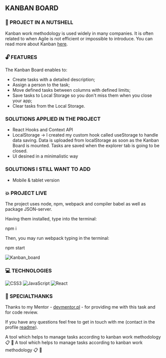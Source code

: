 ## KANBAN BOARD 

### :shell: PROJECT IN A NUTSHELL

Kanban work methodology is used widely in many companies. It is often related to when Agile is not efficient or impossible to introduce. You can read more about Kanban [here](https://www.atlassian.com/agile/kanban).

### :unlock: FEATURES 

The Kanban Board enables to:

* Create tasks with a detailed description;
* Assign a person to the task;
* Move defined tasks between columns with defined limits;
* Save tasks to Local Storage so you don't miss them when you close your app;
* Clear tasks from the Local Storage.

###  SOLUTIONS APPLIED IN THE PROJECT

* React Hooks and Context API
* LocalStorage -> I created my custom hook called useStorage to handle data saving. Data is uploaded from localStorage as soon as the Kanban Board is mounted. Tasks are saved when the explorer tab is going to be closed.
* UI desined in a minimalistic way

###  SOLUTIONS I STILL WANT TO ADD 

* Mobile & tablet version

### :boom: PROJECT LIVE 

The project uses node, npm, webpack and compiler babel as well as package JSON-server.

Having them installed, type into the terminal:

npm i

Then, you may run webpack typing in the terminal:

npm start

![Kanban_board](https://user-images.githubusercontent.com/83141358/204347964-4e0fc58f-f5ac-455d-86b9-58dfb9d6a4b7.png)

### 💻 TECHNOLOGIES

![CSS3](https://img.shields.io/badge/css3-%231572B6.svg?style=for-the-badge&logo=css3&logoColor=white)
![JavaScript](https://img.shields.io/badge/javascript-%23323330.svg?style=for-the-badge&logo=javascript&logoColor=%23F7DF1E)
![React](https://img.shields.io/badge/react-%2320232a.svg?style=for-the-badge&logo=react&logoColor=%2361DAFB)

### 🤝 SPECIALTHANKS
Thanks to my Mentor - [devmentor.pl](https://devmentor.pl/) - for providing me with this task and for code review.

If you have any questions feel free to get in touch with me (contact in the profile [readme](https://github.com/magdanolde)).

A tool which helps to manage tasks according to kanban work methodology 📋 👫
A tool which helps to manage tasks according to kanban work methodology :clipboard: :couple:
